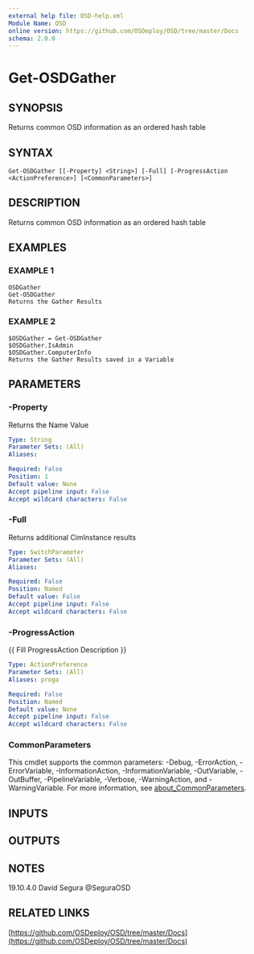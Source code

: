 ```yaml
---
external help file: OSD-help.xml
Module Name: OSD
online version: https://github.com/OSDeploy/OSD/tree/master/Docs
schema: 2.0.0
---
```


# Get-OSDGather

## SYNOPSIS
Returns common OSD information as an ordered hash table

## SYNTAX

```
Get-OSDGather [[-Property] <String>] [-Full] [-ProgressAction <ActionPreference>] [<CommonParameters>]
```

## DESCRIPTION
Returns common OSD information as an ordered hash table

## EXAMPLES

### EXAMPLE 1
```
OSDGather
Get-OSDGather
Returns the Gather Results
```

### EXAMPLE 2
```
$OSDGather = Get-OSDGather
$OSDGather.IsAdmin
$OSDGather.ComputerInfo
Returns the Gather Results saved in a Variable
```

## PARAMETERS

### -Property
Returns the Name Value

```yaml
Type: String
Parameter Sets: (All)
Aliases:

Required: False
Position: 1
Default value: None
Accept pipeline input: False
Accept wildcard characters: False
```

### -Full
Returns additional CimInstance results

```yaml
Type: SwitchParameter
Parameter Sets: (All)
Aliases:

Required: False
Position: Named
Default value: False
Accept pipeline input: False
Accept wildcard characters: False
```

### -ProgressAction
{{ Fill ProgressAction Description }}

```yaml
Type: ActionPreference
Parameter Sets: (All)
Aliases: proga

Required: False
Position: Named
Default value: None
Accept pipeline input: False
Accept wildcard characters: False
```

### CommonParameters
This cmdlet supports the common parameters: -Debug, -ErrorAction, -ErrorVariable, -InformationAction, -InformationVariable, -OutVariable, -OutBuffer, -PipelineVariable, -Verbose, -WarningAction, and -WarningVariable. For more information, see [about_CommonParameters](http://go.microsoft.com/fwlink/?LinkID=113216).

## INPUTS

## OUTPUTS

## NOTES
19.10.4.0   David Segura @SeguraOSD

## RELATED LINKS

[https://github.com/OSDeploy/OSD/tree/master/Docs](https://github.com/OSDeploy/OSD/tree/master/Docs)

